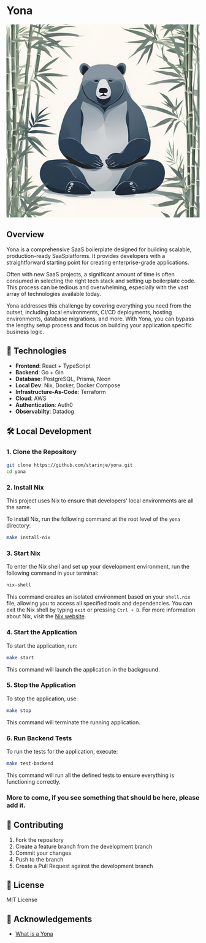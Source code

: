 # Yona

<div align="center">

![A bear](images/yona.png)

</div>

## Overview

Yona is a comprehensive SaaS boilerplate designed for building scalable, production-ready SaaSplatforms. It provides developers with a straightforward starting point for creating enterprise-grade applications.

Often with new SaaS projects, a significant amount of time is often consumed in selecting the right tech stack and setting up boilerplate code. This process can be tedious and overwhelming, especially with the vast array of technologies available today.

Yona addresses this challenge by covering everything you need from the outset, including local environments, CI/CD deployments, hosting environments, database migrations, and more. With Yona, you can bypass the lengthy setup process and focus on building your application specific business logic.

## 🚀 Technologies

- **Frontend**: React + TypeScript
- **Backend**: Go + Gin
- **Database**: PostgreSQL, Prisma, Neon
- **Local Dev**: Nix, Docker, Docker Compose
- **Infrastructure-As-Code**: Terraform
- **Cloud**: AWS
- **Authentication**: Auth0
- **Observabilty**: Datadog

## 🛠 Local Development

### 1. Clone the Repository

```bash
git clone https://github.com/starinje/yona.git
cd yona
```

### 2. Install Nix

This project uses Nix to ensure that developers' local environments are all the same.

To install Nix, run the following command at the root level of the `yona` directory:

```bash
make install-nix
```

### 3. Start Nix

To enter the Nix shell and set up your development environment, run the following command in your terminal:

```bash
nix-shell
```

This command creates an isolated environment based on your `shell.nix` file, allowing you to access all specified tools and dependencies. You can exit the Nix shell by typing `exit` or pressing `Ctrl + D`. For more information about Nix, visit the [Nix website](https://nixos.org/nix/).

### 4. Start the Application

To start the application, run:

```bash
make start
```

This command will launch the application in the background.

### 5. Stop the Application

To stop the application, use:

```bash
make stop
```

This command will terminate the running application.

### 6. Run Backend Tests

To run the tests for the application, execute:

```bash
make test-backend
```

This command will run all the defined tests to ensure everything is functioning correctly.

### More to come, if you see something that should be here, please add it.

## 🤝 Contributing

1. Fork the repository
2. Create a feature branch from the development branch
3. Commit your changes
4. Push to the branch
5. Create a Pull Request against the development branch

## 📄 License

MIT License

## 🌟 Acknowledgements

- [What is a Yona](https://nativehistoryassociation.org/tutor_tsalagi2_study.php)
